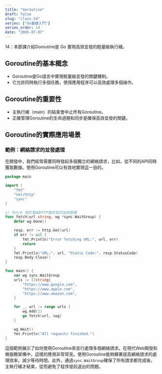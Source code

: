 ```yaml
---
title: "Goroutine"
draft: false
slug: "class-14"
series: ["Go基礎入門"]
series_order: 14
date: "2085-07-07"
---
```

14：本節課介紹Goroutine是 Go 實現高效並發的輕量級執行緒。

## Goroutine的基本概念
- Goroutine是Go語言中實現輕量級並發的關鍵機制。
- 它允許同時執行多個任務，使得應用程序可以高效處理多個操作。

## Goroutine的重要性
- 主執行緒（main）的結束會中止所有Goroutine。
- 正確管理Goroutine的生命週期和同步是確保高效並發的關鍵。

## Goroutine的實際應用場景

### 範例：網絡請求的並發處理
在開發中，我們經常需要同時發起多個獨立的網絡請求，比如，從不同的API同時獲取數據。使用Goroutine可以有效地實現這一目的。

```go
package main

import (
    "fmt"
    "net/http"
    "sync"
)

// fetch 用於發起HTTP請求並印出狀態碼
func fetch(url string, wg *sync.WaitGroup) {
    defer wg.Done()

    resp, err := http.Get(url)
    if err != nil {
        fmt.Println("Error fetching URL:", url, err)
        return
    }
    fmt.Println("URL:", url, "Status Code:", resp.StatusCode)
    resp.Body.Close()
}

func main() {
    var wg sync.WaitGroup
    urls := []string{
        "https://www.google.com",
        "https://www.apple.com",
        "https://www.amazon.com",
    }

    for _, url := range urls {
        wg.Add(1)
        go fetch(url, &wg)
    }

    wg.Wait()
    fmt.Println("All requests finished.")
}
```
這個範例展示了如何使用Goroutine來並行處理多個網絡請求。在現代Web開發和微服務架構中，這樣的應用非常常見。使用Goroutine能夠顯著提高網絡請求的處理效率，減少等待時間。此外，通過`sync.WaitGroup`確保了所有請求都完成後，主執行緒才結束，從而避免了程序提前退出的問題。